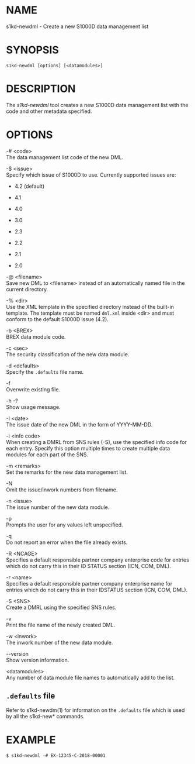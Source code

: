 NAME
====

s1kd-newdml - Create a new S1000D data management list

SYNOPSIS
========

    s1kd-newdml [options] [<datamodules>]

DESCRIPTION
===========

The *s1kd-newdml* tool creates a new S1000D data management list with the code and other metadata specified.

OPTIONS
=======

-\# &lt;code&gt;  
The data management list code of the new DML.

-$ &lt;issue&gt;  
Specify which issue of S1000D to use. Currently supported issues are:

-   4.2 (default)

-   4.1

-   4.0

-   3.0

-   2.3

-   2.2

-   2.1

-   2.0

-@ &lt;filename&gt;  
Save new DML to &lt;filename&gt; instead of an automatically named file in the current directory.

-% &lt;dir&gt;  
Use the XML template in the specified directory instead of the built-in template. The template must be named `dml.xml` inside &lt;dir&gt; and must conform to the default S1000D issue (4.2).

-b &lt;BREX&gt;  
BREX data module code.

-c &lt;sec&gt;  
The security classification of the new data module.

-d &lt;defaults&gt;  
Specify the `.defaults` file name.

-f  
Overwrite existing file.

-h -?  
Show usage message.

-I &lt;date&gt;  
The issue date of the new DML in the form of YYYY-MM-DD.

-i &lt;info code&gt;  
When creating a DMRL from SNS rules (-S), use the specified info code for each entry. Specify this option multiple times to create multiple data modules for each part of the SNS.

-m &lt;remarks&gt;  
Set the remarks for the new data management list.

-N  
Omit the issue/inwork numbers from filename.

-n &lt;issue&gt;  
The issue number of the new data module.

-p  
Prompts the user for any values left unspecified.

-q  
Do not report an error when the file already exists.

-R &lt;NCAGE&gt;  
Specifies a default responsible partner company enterprise code for entries which do not carry this in their ID STATUS section (ICN, COM, DML).

-r &lt;name&gt;  
Specifies a default responsible partner company enterprise name for entries which do not carry this in their IDSTATUS section (ICN, COM, DML).

-S &lt;SNS&gt;  
Create a DMRL using the specified SNS rules.

-v  
Print the file name of the newly created DML.

-w &lt;inwork&gt;  
The inwork number of the new data module.

--version  
Show version information.

&lt;datamodules&gt;  
Any number of data module file names to automatically add to the list.

`.defaults` file
----------------

Refer to s1kd-newdm(1) for information on the `.defaults` file which is used by all the s1kd-new\* commands.

EXAMPLE
=======

    $ s1kd-newdml -# EX-12345-C-2018-00001

